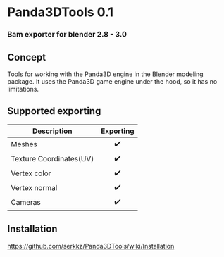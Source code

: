 # Panda3DTools 0.1

### Bam exporter for blender 2.8 - 3.0

## Concept
Tools for working with the Panda3D engine in the Blender modeling package.
It uses the Panda3D game engine under the hood, so it has no limitations.

<!-- ![Image alt](https://github.com/serkkz/res/blob/master/diagram.png)-->

## Supported exporting
| Description            |      Exporting     |
|------------------------|:------------------:|
| Meshes                 | :heavy_check_mark: |
| Texture Coordinates(UV)| :heavy_check_mark: |
| Vertex color           | :heavy_check_mark: |
| Vertex normal          | :heavy_check_mark: |
| Cameras                | :heavy_check_mark: |


## Installation
https://github.com/serkkz/Panda3DTools/wiki/Installation
